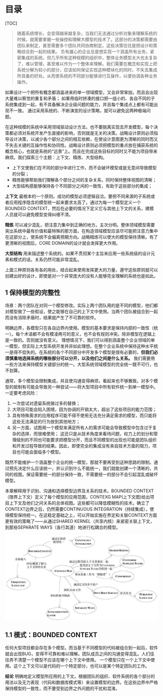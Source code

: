 
# 目录

[TOC]

> 随着系统增长，会变得越来越复杂，当我们无法通过分析对象来理解系统的时候，就需要掌握一些操控和理解大模型的技术了。这部分的决策都需要由团队来制定，甚至需要多个团队共同协商制定。这些决策往往是把设计和策略综合到一起的结果。
> 负有雄心的企业总是想实现一个涵盖所有业务，紧密集成的系统。但几乎所有这种规模的组织中，整体业务模型太大也太复杂了，难以管理，甚至难以作为一个整体来理解。我们需要在概念和实现上把系统分解为较小的部分，应该如何保证实现这种模块化的同时，不失去集成所具备的好处。从而使系统的不同部分能够进行互操作，以便协调各种业务操作。

如果设计一个把所有概念都涵盖进来的单一领域模型，又会非常笨拙，而且会出现大量难以察觉的重复和矛盾；
如果用临时拼凑的接口把一组小的、各自不同的子系统集成到一起，有不具备解决企业级问题的能力，并且每个集成点上都有可能出现不一致。
通过采用系统的、不断演变的设计策略，就可以避免这两种极端问题。

在这种规模的系统中采用领域驱动设计方法，也不要脱离实现去开发模型，每个决策都必须对系统开发产生直接的影响，否则就是无关的决策。战略设计原则必须指导设计决策，以减少各个部分之间的相互依赖，在使设计意图更为清晰的同时而又不失去关键的互操作性和协同性。战略设计原则必须把模型的重点放在捕获系统的概念核心，也就是系统的“远景”上。而且在完成这些目标的同时又不能为项目带来麻烦。我们探索三个主题：上下文、精炼、大型结构。

- 上下文使我们在不同的部分中进行工作，而不会破坏模型或是无意间导致模型的分裂；
- 精炼能够帮助我们理解各个部分之间的复杂关系，同时保持整体视图的清晰；
- 大型结构感能够保持各个不同部分之间的一致性，有助于这些部分的集成；

**上下文**
最根本的一个原则。成功的模型必须逻辑自洽。要把不同来源的子系统或者应用程序隐含的模型统一起来要求太高了。通过为每一个模型定义一个BOUNDED CONTEXT，然后在必要的情况下定义它与其他上下文的关系，建模人员就可以避免模型变得纠缠不清。

**精炼**
可以减少混乱，把注意力集中到正确的地方。主次分明。整体领域模型需要突出系统中最有价值和最特殊的那方面，在构造领域模型应该尽可能把注意力集中在这部分上，使系统不会偏离预期方向。战略精炼可以使大的模型保持清晰。有了更清晰的视图后，CORE DOMAIN的设计就会发挥更大作用。

**大型结构**
用来描述整个系统的。如果不贯彻某个主旨来应用一些系统级的设计元素和模式的话，关系仍然可能非常混乱。

上面三种原则各有各的用处，结合起来使用发挥更大的力量，遵守这些原则就可以创建出好的设计，即使是对一个非常庞大的没有人能够完全理解的系统也是如此。

## 1 保持模型的完整性
场景：两个团队在对同一个模型修改。实际上两个团队用的是不同的模型，他们都对模型做了一些假设，使之能够在自己的上下文中使用。当两个团队被组合到一起而没有消除矛盾时，结果就产生了不可靠的软件。

明确边界，各模型只在各自边界内使用。模型的基本要求是保持内部的一致性（统一）。每个术语都不会有模凌两可的意义，也不会有规则冲突。除非模型在逻辑上是一致的。否则就没有意义。
理想情况下，我们可以得到涵盖整个企业领域的单一模型，但实际上大型系统开发并非如此理想。在整个企业系统中保持这种水平统一是得不偿失的。在系统的各个不同部分中开发多个模型是很有必要的，**但我们必须慎重地选择系统的哪些部分可以分开，以及他们之间是什么关系。** 我们需要用一些方法来保持模型关键部分的统一。大型系统领域模型的完全统一既不可行，也不划算。

通常，多个模型会限制集成，并且使沟通变得麻烦，看起来也不够雅致。对多个模型的抵制有可能会导致另一种尝试——将大型项目中所有软件统一到单一模型中。一定要考虑风险：
1. 一次尝试对遗留系统做过多的替换；
2. 大项目可能会陷入困境，因为协调的开销太大，超出了这些项目的能力范围；
3. 具有特殊需求的应用程序可能不得不使用无法充分满足需求的模型，而只能将这些无法满足的行为放到其他地方；
4. 另一方面，试图用一个模型来满足所有人的需求可能会导致模型中包含过于复杂的选择，而很难使用；
这还只是从技术角度来看待问题，权力上的划分和管理级别的不同也可能要求把模型分开，而且不同模型的出现也可能是团队组织和开发过程导致的结果。因此，即使完全的集成没有来自技术方面的阻力，项目也可能会面临多个模型。

既然不能维护一个涵盖整个企业的统一模型，那就不要再受到这种思路的限制。通过预先决定什么应该统一，并认识到什么不能统一，我们就能创建一个清晰的，共同的视图。保证需要统一的部分保持一致，不需要统一的部分不会引起混乱或破坏模型。

本章解释用于识别、沟通和选择模型边界及关系的技术。BOUNDED CONTEXT（限界上下文）定义了每个模型的应用范围，CONTEXG MAP(上下文图)给出项目上下文及他们之间关系的总体视图。这些都可以降低模糊性的技术。确立了CONTEXT边界之后，仍然需要CONTINUOUS INTEGRATION（持续集成），使得模型保持统一。在这稳定基础之上，可以开始实施在界定和关联CONTEXT方面更有效的策略了——从通过SHARED KERNEL（共享内核）来紧密关联上下文，到那些SEPARATE WAYS（各行其道）地进行松耦合的模型。

![1](DDD-10.jpeg "各个模型的关系图")

## 1.1 模式：BOUNDED CONTEXT
任何大型项目都会存在多个模型。而当基于不同模型的代码被组合到一起后，软件就会出现BUG，变得不可靠和难以理解。团队成员之间的沟通变得混乱。人们往往弄不清楚一个模型不应该在哪个上下文中使用。
一个模型只在一个上下文中使用。这个上下文可以是代码的一个特定部分，也可以是某个特定团队的工作。

**结论**
明确地定义模型所应用的上下文。根据团队的组织、软件系统的各个部分的用法以及无力表现（代码和数据库模式等）来设置模型的边界。在这些边界中严格保持模型的一致性，而不要受到边界之外问题的干扰和混淆。
